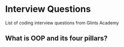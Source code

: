 
# Interview Questions

List of coding interview questions from Glints Academy


## What is OOP and its four pillars?



  